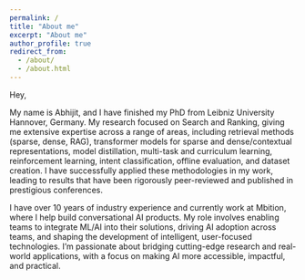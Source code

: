 ```yaml
---
permalink: /
title: "About me"
excerpt: "About me"
author_profile: true
redirect_from: 
  - /about/
  - /about.html
---
```


Hey, 

My name is Abhijit, and I have finished my PhD from Leibniz University Hannover, Germany. My research focused on Search and Ranking, giving me extensive expertise across a range of areas, including retrieval methods (sparse, dense, RAG), transformer models for sparse and dense/contextual representations, model distillation, multi-task and curriculum learning, reinforcement learning, intent classification, offline evaluation, and dataset creation. I have successfully applied these methodologies in my work, leading to results that have been rigorously peer-reviewed and published in prestigious conferences.

<!---Prior to my academic pursuits, I accumulated over 8 years of industry experience, including 3+ years as a Data Scientist/ML Engineer and 5+ years as a Software Engineer/Team Lead. In these roles, I led data science teams, acted as a proxy Product Owner for data-driven products, and contributed across diverse domains such as Mobility, professional networking, healthcare, and finance. I have navigated projects of varying scales and team structures--->

I have over 10 years of industry experience and currently work at Mbition, where I help build conversational AI products. My role involves enabling teams to integrate ML/AI into their solutions, driving AI adoption across teams, and shaping the development of intelligent, user-focused technologies. I’m passionate about bridging cutting-edge research and real-world applications, with a focus on making AI more accessible, impactful, and practical.
